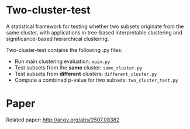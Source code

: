 # Two-cluster-test
A statistical framework for testing whether two subsets originate from the same cluster, with applications in tree-based interpretable clustering and significance-based hierarchical clustering.

Two-cluster-test contains the following .py files:
- Run main clustering evaluation: `main.py`
- Test subsets from the **same** cluster: `same_cluster.py`
- Test subsets from **different** clusters: `different_cluster.py`
- Compute a combined p-value for two subsets: `two_cluster_test.py`

# Paper
Related paper: http://arxiv.org/abs/2507.08382
